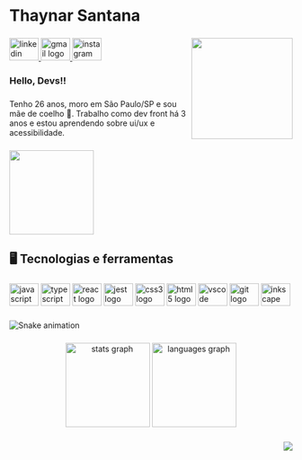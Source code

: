 <h1 align="left">Thaynar Santana</h1>

###
<img align="right" height="180" src="https://www.seekpng.com/png/detail/183-1838203_http-octodex-github-github-octocat.png"  />

###
<div align="left">
  <a href="https://www.linkedin.com/in/thaynar-santana/" target="_blank">
    <img src="https://raw.githubusercontent.com/maurodesouza/profile-readme-generator/master/src/assets/icons/social/linkedin/default.svg" width="52" height="40" alt="linkedin logo"  />
  </a>
  <a href="thaynar.santana@loft.com.br" target="_blank">
    <img src="https://raw.githubusercontent.com/maurodesouza/profile-readme-generator/master/src/assets/icons/social/gmail/default.svg" width="52" height="40" alt="gmail logo"  />
  </a>
  <a href="https://www.instagram.com/thaynarsantana/" target="_blank">
    <img src="https://raw.githubusercontent.com/maurodesouza/profile-readme-generator/master/src/assets/icons/social/instagram/default.svg" width="52" height="40" alt="instagram logo"  />
  </a>
</div>

###
<h3 align="left">Hello, Devs!!</h3>

###
<p align="left">Tenho 26 anos, moro em São Paulo/SP e sou mãe de coelho 🐰. Trabalho como dev front há 3 anos e estou aprendendo sobre ui/ux e acessibilidade.</p>

###
<div align="left">
  <img height="150" src="https://64.media.tumblr.com/c3c1983d1052a3835c4eb85e879f6515/tumblr_n6jy09xhWb1qdnrero2_400.gifv"  />
</div>

###
<h2 align="left">🖥️  Tecnologias e ferramentas</h2>

###
<div align="left">
  <img src="https://cdn.jsdelivr.net/gh/devicons/devicon/icons/javascript/javascript-original.svg" height="40" width="52" alt="javascript logo"  />
  <img src="https://cdn.jsdelivr.net/gh/devicons/devicon/icons/typescript/typescript-original.svg" height="40" width="52" alt="typescript logo"  />
  <img src="https://cdn.jsdelivr.net/gh/devicons/devicon/icons/react/react-original.svg" height="40" width="52" alt="react logo"  />
  <img src="https://cdn.jsdelivr.net/gh/devicons/devicon/icons/jest/jest-plain.svg" height="40" width="52" alt="jest logo"  />
  <img src="https://cdn.jsdelivr.net/gh/devicons/devicon/icons/css3/css3-original.svg" height="40" width="52" alt="css3 logo"  />
  <img src="https://cdn.jsdelivr.net/gh/devicons/devicon/icons/html5/html5-original.svg" height="40" width="52" alt="html5 logo"  />
  <img src="https://cdn.jsdelivr.net/gh/devicons/devicon/icons/vscode/vscode-original.svg" height="40" width="52" alt="vscode logo"  />
  <img src="https://cdn.jsdelivr.net/gh/devicons/devicon/icons/git/git-original.svg" height="40" width="52" alt="git logo"  />
  <img src="https://cdn.jsdelivr.net/gh/devicons/devicon/icons/inkscape/inkscape-original.svg" height="40" width="52" alt="inkscape logo"  />
</div>

###
![Snake animation](https://github.com/ThayLoft/ThayLoft/blob/output/github-contribution-grid-snake.svg)

###
<div align="center">
  <img src="https://github-readme-stats.vercel.app/api?hide_title=false&hide_rank=false&show_icons=true&include_all_commits=true&count_private=true&disable_animations=false&theme=dracula&locale=pt-br&hide_border=true&username=ThayLoft" height="150" alt="stats graph"  />
  <img src="https://github-readme-stats.vercel.app/api/top-langs?locale=pt-br&hide_title=false&layout=compact&card_width=320&langs_count=5&theme=dracula&hide_border=true&username=ThayLoft" height="150" alt="languages graph"  />
</div>

###
<div align="right">
  <img src="https://visitor-badge.laobi.icu/badge?page_id=ThayLoft.ThayLoft&left_color=blue&right_color=blueviolet"  />
</div>

###
